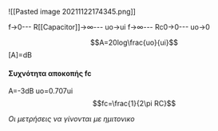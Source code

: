 ![[Pasted image 20211122174345.png]]

f->0---  R[[Capacitor]]->$\infty$--- uo->ui
f->$\infty$--- Rc0->0--- uo->0

$$A=20log\frac{uo}{ui}$$
[Α]=dB

#### Συχνότητα αποκοπής fc
A=-3dB
uo=0.707ui
$$fc=\frac{1}{2\pi RC}$$

*Οι μετρήσεις να γίνονται με ημιτονικο*